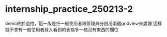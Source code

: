 # internship_practice_250213-2

demo終於過拉，這一版是把一般使用者跟管理員分別用兩個gridview來處理
這樣就不會有一般使用者登入看到的表格多一格沒有東西的欄位
